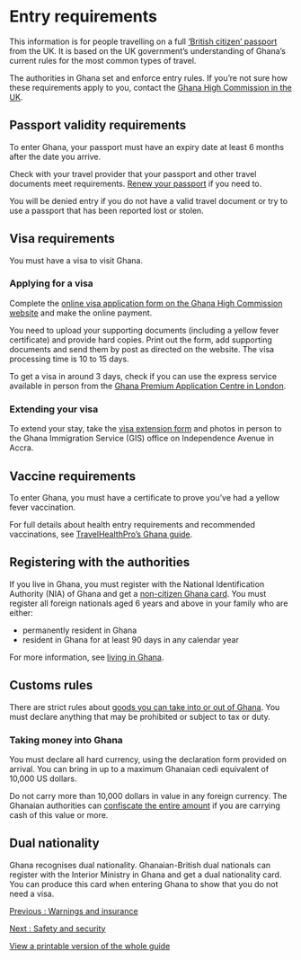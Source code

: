 # Entry requirements

This information is for people travelling on a full [‘British citizen’ passport](https://www.gov.uk/types-of-british-nationality) from the UK. It is based on the UK government’s understanding of Ghana’s current rules for the most common types of travel.

The authorities in Ghana set and enforce entry rules. If you’re not sure how these requirements apply to you, contact the [Ghana High Commission in the UK](https://www.ghanahighcommissionuk.com/).

## Passport validity requirements

To enter Ghana, your passport must have an expiry date at least 6 months after the date you arrive.

Check with your travel provider that your passport and other travel documents meet requirements. [Renew your passport](https://www.gov.uk/renew-adult-passport/renew) if you need to.

You will be denied entry if you do not have a valid travel document or try to use a passport that has been reported lost or stolen.

## Visa requirements

You must have a visa to visit Ghana.

### Applying for a visa

Complete the [online visa application form on the Ghana High Commission website](https://www.ghanahighcommissionuk.com/) and make the online payment.

You need to upload your supporting documents (including a yellow fever certificate) and provide hard copies. Print out the form, add supporting documents and send them by post as directed on the website. The visa processing time is 10 to 15 days.

To get a visa in around 3 days, check if you can use the express service available in person from the [Ghana Premium Application Centre in London](https://ghanahighcommissionuk.com/london-access-premium-centre).

### Extending your visa

To extend your stay, take the [visa extension form](https://home.gis.gov.gh/gis-forms/) and photos in person to the Ghana Immigration Service (GIS) office on Independence Avenue in Accra.

## Vaccine requirements

To enter Ghana, you must have a certificate to prove you’ve had a yellow fever vaccination.

For full details about health entry requirements and recommended vaccinations, see [TravelHealthPro’s Ghana guide](https://www.travelhealthpro.org.uk/country/89/ghana#Vaccine_Recommendations).

## Registering with the authorities

If you live in Ghana, you must register with the National Identification Authority (NIA) of Ghana and get a [non-citizen Ghana card](https://fims.org.gh/). You must register all foreign nationals aged 6 years and above in your family who are either:

* permanently resident in Ghana
* resident in Ghana for at least 90 days in any calendar year

For more information, see [living in Ghana](https://www.gov.uk/guidance/advice-for-british-people-living-in-ghana).

## Customs rules

There are strict rules about [goods you can take into or out of Ghana](https://gra.gov.gh/customs/). You must declare anything that may be prohibited or subject to tax or duty.

### Taking money into Ghana

You must declare all hard currency, using the declaration form provided on arrival. You can bring in up to a maximum Ghanaian cedi equivalent of 10,000 US dollars.

Do not carry more than 10,000 dollars in value in any foreign currency. The Ghanaian authorities can [confiscate the entire amount](https://www.accra-airport.com/en/customs_accra_airport.php) if you are carrying cash of this value or more.

## Dual nationality

Ghana recognises dual nationality. Ghanaian-British dual nationals can register with the Interior Ministry in Ghana and get a dual nationality card. You can produce this card when entering Ghana to show that you do not need a visa.

[Previous
:
Warnings and insurance](/foreign-travel-advice/ghana)

[Next
:
Safety and security](/foreign-travel-advice/ghana/safety-and-security)

[View a printable version of the whole guide](/foreign-travel-advice/ghana/print)